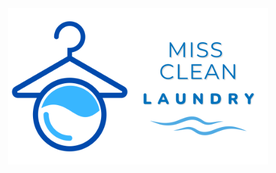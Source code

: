<div align="center">
	<img height="250em" src="https://github.com/FabianHMzz/Svelte-Laundry/blob/main/static/svg/MCL.svg" alt="Laundry" />
</div>
